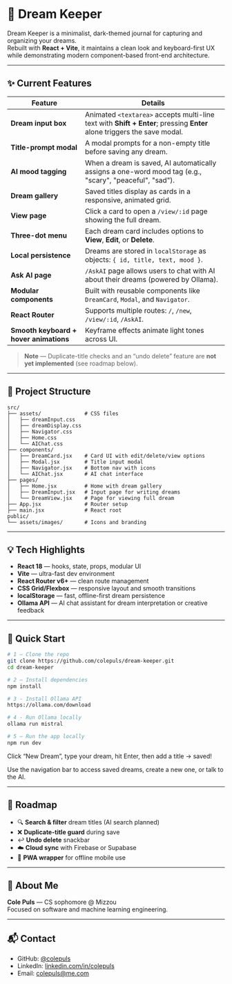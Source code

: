 # 🌙 Dream Keeper

Dream Keeper is a minimalist, dark-themed journal for capturing and organizing your dreams.  
Rebuilt with **React + Vite**, it maintains a clean look and keyboard-first UX while demonstrating modern component-based front-end architecture.

---

## ✨ Current Features

| Feature                                | Details                                                                                                                 |
| -------------------------------------- | ----------------------------------------------------------------------------------------------------------------------- |
| **Dream input box**                    | Animated `<textarea>` accepts multi-line text with **Shift + Enter**; pressing **Enter** alone triggers the save modal. |
| **Title-prompt modal**                 | A modal prompts for a non-empty title before saving any dream.                                                          |
| **AI mood tagging**                    | When a dream is saved, AI automatically assigns a one-word mood tag (e.g., "scary", "peaceful", "sad").                |
| **Dream gallery**                      | Saved titles display as cards in a responsive, animated grid.                                                           |
| **View page**                          | Click a card to open a `/view/:id` page showing the full dream.                                                         |
| **Three-dot menu**                     | Each dream card includes options to **View**, **Edit**, or **Delete**.                                                  |
| **Local persistence**                  | Dreams are stored in `localStorage` as objects: `{ id, title, text, mood }`.                                            |
| **Ask AI page**                        | `/AskAI` page allows users to chat with AI about their dreams (powered by Ollama).                                      |
| **Modular components**                 | Built with reusable components like `DreamCard`, `Modal`, and `Navigator`.                                              |
| **React Router**                       | Supports multiple routes: `/`, `/new`, `/view/:id`, `/AskAI`.                                                           |
| **Smooth keyboard + hover animations** | Keyframe effects animate light tones across UI.                                                                         |

> **Note** — Duplicate-title checks and an “undo delete” feature are **not yet implemented** (see roadmap below).

---

## 📁 Project Structure

```plaintext
src/
├── assets/              # CSS files
│   ├── dreamInput.css
│   ├── dreamDisplay.css
│   ├── Navigator.css
│   ├── Home.css
│   └── AIChat.css
├── components/
│   ├── DreamCard.jsx    # Card UI with edit/delete/view options
│   ├── Modal.jsx        # Title input modal
│   ├── Navigator.jsx    # Bottom nav with icons
│   └── AIChat.jsx       # AI chat interface
├── pages/
│   ├── Home.jsx         # Home with dream gallery
│   ├── DreamInput.jsx   # Input page for writing dreams
│   └── DreamView.jsx    # Page for viewing full dream
├── App.jsx              # Router setup
├── main.jsx             # React root
public/
└── assets/images/       # Icons and branding
```

---

## 💡 Tech Highlights

* **React 18** — hooks, state, props, modular UI
* **Vite** — ultra-fast dev environment
* **React Router v6+** — clean route management
* **CSS Grid/Flexbox** — responsive layout and smooth transitions
* **localStorage** — fast, offline-first dream persistence
* **Ollama API** — AI chat assistant for dream interpretation or creative feedback

---

## 🚀 Quick Start

```bash
# 1 – Clone the repo
git clone https://github.com/colepuls/dream-keeper.git
cd dream-keeper

# 2 – Install dependencies
npm install

# 3 - Install Ollama API
https://ollama.com/download

# 4 - Run Ollama locally
ollama run mistral

# 5 – Run the app locally
npm run dev
```

Click “New Dream”, type your dream, hit Enter, then add a title → saved!

Use the navigation bar to access saved dreams, create a new one, or talk to the AI.

---

## 🚣️ Roadmap

* 🔍 **Search & filter** dream titles (AI search planned)
* ❌ **Duplicate-title guard** during save
* ↩️ **Undo delete** snackbar
* ☁️ **Cloud sync** with Firebase or Supabase
* 📱 **PWA wrapper** for offline mobile use

---

## 👤 About Me

**Cole Puls** — CS sophomore @ Mizzou  
Focused on software and machine learning engineering.

---

## 📬 Contact

* GitHub: [@colepuls](https://github.com/colepuls)
* LinkedIn: [linkedin.com/in/colepuls](https://linkedin.com/in/colepuls)
* Email: [colepuls@me.com](mailto:colepuls@me.com)
